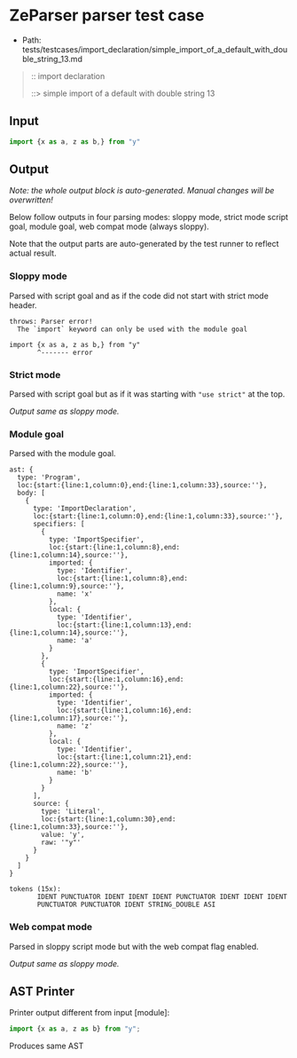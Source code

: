 # ZeParser parser test case

- Path: tests/testcases/import_declaration/simple_import_of_a_default_with_double_string_13.md

> :: import declaration
>
> ::> simple import of a default with double string 13

## Input

`````js
import {x as a, z as b,} from "y"
`````

## Output

_Note: the whole output block is auto-generated. Manual changes will be overwritten!_

Below follow outputs in four parsing modes: sloppy mode, strict mode script goal, module goal, web compat mode (always sloppy).

Note that the output parts are auto-generated by the test runner to reflect actual result.

### Sloppy mode

Parsed with script goal and as if the code did not start with strict mode header.

`````
throws: Parser error!
  The `import` keyword can only be used with the module goal

import {x as a, z as b,} from "y"
       ^------- error
`````

### Strict mode

Parsed with script goal but as if it was starting with `"use strict"` at the top.

_Output same as sloppy mode._

### Module goal

Parsed with the module goal.

`````
ast: {
  type: 'Program',
  loc:{start:{line:1,column:0},end:{line:1,column:33},source:''},
  body: [
    {
      type: 'ImportDeclaration',
      loc:{start:{line:1,column:0},end:{line:1,column:33},source:''},
      specifiers: [
        {
          type: 'ImportSpecifier',
          loc:{start:{line:1,column:8},end:{line:1,column:14},source:''},
          imported: {
            type: 'Identifier',
            loc:{start:{line:1,column:8},end:{line:1,column:9},source:''},
            name: 'x'
          },
          local: {
            type: 'Identifier',
            loc:{start:{line:1,column:13},end:{line:1,column:14},source:''},
            name: 'a'
          }
        },
        {
          type: 'ImportSpecifier',
          loc:{start:{line:1,column:16},end:{line:1,column:22},source:''},
          imported: {
            type: 'Identifier',
            loc:{start:{line:1,column:16},end:{line:1,column:17},source:''},
            name: 'z'
          },
          local: {
            type: 'Identifier',
            loc:{start:{line:1,column:21},end:{line:1,column:22},source:''},
            name: 'b'
          }
        }
      ],
      source: {
        type: 'Literal',
        loc:{start:{line:1,column:30},end:{line:1,column:33},source:''},
        value: 'y',
        raw: '"y"'
      }
    }
  ]
}

tokens (15x):
       IDENT PUNCTUATOR IDENT IDENT IDENT PUNCTUATOR IDENT IDENT IDENT
       PUNCTUATOR PUNCTUATOR IDENT STRING_DOUBLE ASI
`````


### Web compat mode

Parsed in sloppy script mode but with the web compat flag enabled.

_Output same as sloppy mode._

## AST Printer

Printer output different from input [module]:

````js
import {x as a, z as b} from "y";
````

Produces same AST

